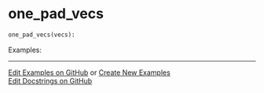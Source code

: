 # <a id="McUtils.Numputils.VectorOps.one_pad_vecs">one_pad_vecs</a>

```python
one_pad_vecs(vecs): 
```


Examples: 


___

[Edit Examples on GitHub](https://github.com/McCoyGroup/References/edit/gh-pages/Documentation/examples/McUtils/Numputils/VectorOps/one_pad_vecs.md) or 
[Create New Examples](https://github.com/McCoyGroup/References/new/gh-pages/?filename=Documentation/examples/McUtils/Numputils/VectorOps/one_pad_vecs.md) <br/>
[Edit Docstrings on GitHub](https://github.com/McCoyGroup/McUtils/edit/master/Numputils/VectorOps.py?message=Update%20Docs)